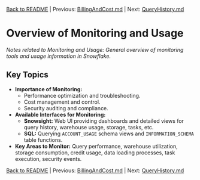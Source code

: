 [Back to README](../README.md) | Previous: [BillingAndCost.md](BillingAndCost.md) | Next: [QueryHistory.md](QueryHistory.md)

# Overview of Monitoring and Usage

*Notes related to Monitoring and Usage: General overview of monitoring tools and usage information in Snowflake.*

## Key Topics
*   **Importance of Monitoring:**
    *   Performance optimization and troubleshooting.
    *   Cost management and control.
    *   Security auditing and compliance.
*   **Available Interfaces for Monitoring:**
    *   **Snowsight:** Web UI providing dashboards and detailed views for query history, warehouse usage, storage, tasks, etc.
    *   **SQL:** Querying `ACCOUNT_USAGE` schema views and `INFORMATION_SCHEMA` table functions.
*   **Key Areas to Monitor:** Query performance, warehouse utilization, storage consumption, credit usage, data loading processes, task execution, security events.


[Back to README](../README.md) | Previous: [BillingAndCost.md](BillingAndCost.md) | Next: [QueryHistory.md](QueryHistory.md)
